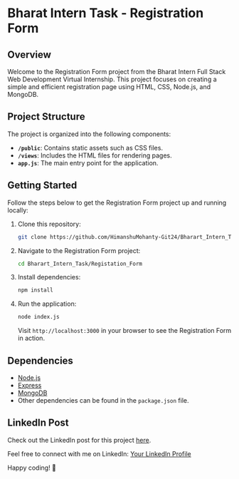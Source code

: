 # Bharat Intern Task - Registration Form

## Overview

Welcome to the Registration Form project from the Bharat Intern Full Stack Web Development Virtual Internship. This project focuses on creating a simple and efficient registration page using HTML, CSS, Node.js, and MongoDB.

## Project Structure

The project is organized into the following components:

- **`/public`**: Contains static assets such as CSS files.
- **`/views`**: Includes the HTML files for rendering pages.
- **`app.js`**: The main entry point for the application.

## Getting Started

Follow the steps below to get the Registration Form project up and running locally:

1. Clone this repository:

    ```bash
    git clone https://github.com/HimanshuMohanty-Git24/Bharart_Intern_Task.git
    ```

2. Navigate to the Registration Form project:

    ```bash
    cd Bharart_Intern_Task/Registation_Form
    ```

3. Install dependencies:

    ```bash
    npm install
    ```

4. Run the application:

    ```bash
    node index.js
    ```

    Visit `http://localhost:3000` in your browser to see the Registration Form in action.

## Dependencies

- [Node.js](https://nodejs.org/)
- [Express](https://expressjs.com/)
- [MongoDB](https://www.mongodb.com/)
- Other dependencies can be found in the `package.json` file.

## LinkedIn Post

Check out the LinkedIn post for this project [here](https://www.linkedin.com/posts/himanshumohanty_bharatintern-fullstackdevelopment-webdevelopment-activity-7146179379029491712-o3lx?utm_source=share&utm_medium=member_desktop).

Feel free to connect with me on LinkedIn: [Your LinkedIn Profile](https://www.linkedin.com/in/himanshumohanty/)

Happy coding! 🚀
